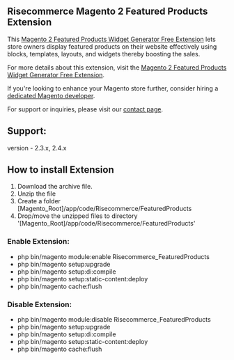 ## Risecommerce Magento 2 Featured Products Extension

This [Magento 2 Featured Products Widget Generator Free Extension](https://risecommerce.com/store/magento2-featured-products.html) lets store owners display featured products on their website effectively using blocks, templates, layouts, and widgets thereby boosting the sales.

For more details about this extension, visit the [Magento 2 Featured Products Widget Generator Free Extension](https://risecommerce.com/store/magento2-featured-products.html).

If you're looking to enhance your Magento store further, consider hiring a [dedicated Magento developer](https://risecommerce.com/hire-dedicated-magento-developer.html).

For support or inquiries, please visit our [contact page](https://risecommerce.com/contact).

## Support: 
version - 2.3.x, 2.4.x

## How to install Extension

1. Download the archive file.
2. Unzip the file
3. Create a folder [Magento_Root]/app/code/Risecommerce/FeaturedProducts
4. Drop/move the unzipped files to directory '[Magento_Root]/app/code/Risecommerce/FeaturedProducts'

### Enable Extension:
- php bin/magento module:enable Risecommerce_FeaturedProducts
- php bin/magento setup:upgrade
- php bin/magento setup:di:compile
- php bin/magento setup:static-content:deploy
- php bin/magento cache:flush

### Disable Extension:
- php bin/magento module:disable Risecommerce_FeaturedProducts
- php bin/magento setup:upgrade
- php bin/magento setup:di:compile
- php bin/magento setup:static-content:deploy
- php bin/magento cache:flush

